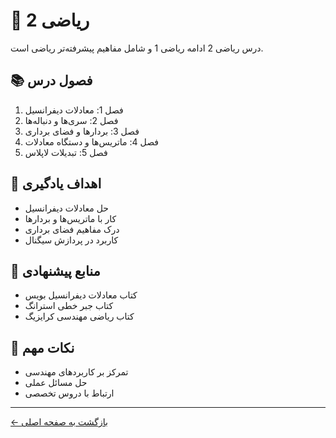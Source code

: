 # 📐 ریاضی 2

درس ریاضی 2 ادامه ریاضی 1 و شامل مفاهیم پیشرفته‌تر ریاضی است.

## 📚 فصول درس

1. فصل 1: معادلات دیفرانسیل
2. فصل 2: سری‌ها و دنباله‌ها
3. فصل 3: بردارها و فضای برداری
4. فصل 4: ماتریس‌ها و دستگاه معادلات
5. فصل 5: تبدیلات لاپلاس

## 🎯 اهداف یادگیری

- حل معادلات دیفرانسیل
- کار با ماتریس‌ها و بردارها
- درک مفاهیم فضای برداری
- کاربرد در پردازش سیگنال

## 📖 منابع پیشنهادی

- کتاب معادلات دیفرانسیل بویس
- کتاب جبر خطی استرانگ
- کتاب ریاضی مهندسی کرایزیگ

## 📝 نکات مهم

- تمرکز بر کاربردهای مهندسی
- حل مسائل عملی
- ارتباط با دروس تخصصی

---

[← بازگشت به صفحه اصلی](../README.md) 